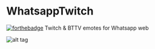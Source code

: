 # WhatsappTwitch
[![forthebadge](http://forthebadge.com/images/badges/kinda-sfw.svg)](http://forthebadge.com)
Twitch & BTTV emotes for Whatsapp web

![alt tag](https://i.gyazo.com/0b80584d7cbdb0c6331611a964bbcadf.png)
